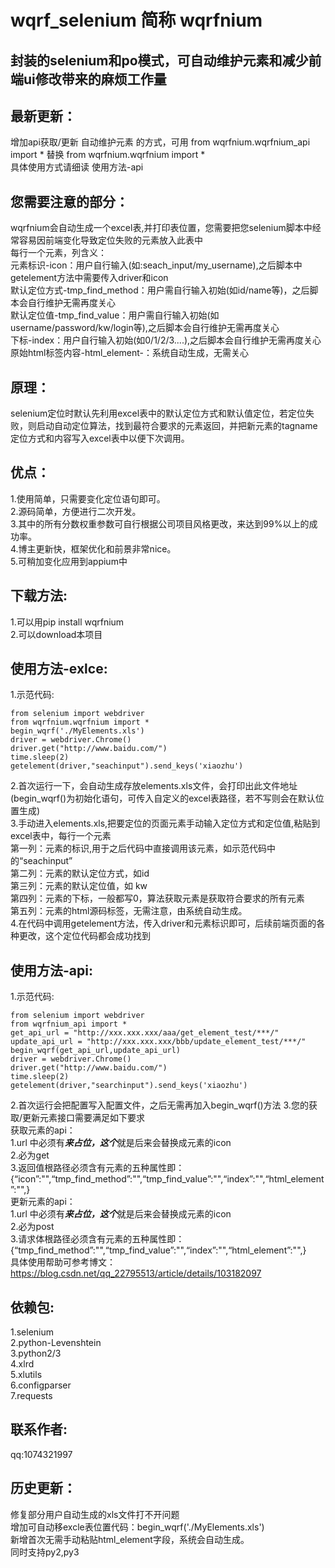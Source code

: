 # wqrf_selenium 简称 wqrfnium
封装的selenium和po模式，可自动维护元素和减少前端ui修改带来的麻烦工作量  
---------
## 最新更新：
  增加api获取/更新 自动维护元素 的方式，可用 from wqrfnium.wqrfnium_api import * 替换 from wqrfnium.wqrfnium import *  
  具体使用方式请细读 使用方法-api  
## 您需要注意的部分：  
  wqrfnium会自动生成一个excel表,并打印表位置，您需要把您selenium脚本中经常容易因前端变化导致定位失败的元素放入此表中  
  每行一个元素，列含义：  
  元素标识-icon：用户自行输入(如:seach_input/my_username),之后脚本中getelement方法中需要传入driver和icon    
  默认定位方式-tmp_find_method：用户需自行输入初始(如id/name等)，之后脚本会自行维护无需再度关心  
  默认定位值-tmp_find_value：用户需自行输入初始(如username/password/kw/login等),之后脚本会自行维护无需再度关心  
  下标-index：用户自行输入初始(如0/1/2/3....),之后脚本会自行维护无需再度关心  
  原始html标签内容-html_element-：系统自动生成，无需关心
## 原理：  
  selenium定位时默认先利用excel表中的默认定位方式和默认值定位，若定位失败，则启动自动定位算法，找到最符合要求的元素返回，并把新元素的tagname定位方式和内容写入excel表中以便下次调用。  
## 优点：
  1.使用简单，只需要变化定位语句即可。  
  2.源码简单，方便进行二次开发。  
  3.其中的所有分数权重参数可自行根据公司项目风格更改，来达到99%以上的成功率。  
  4.博主更新快，框架优化和前景非常nice。  
  5.可稍加变化应用到appium中  
## 下载方法:  
  1.可以用pip install wqrfnium  
  2.可以download本项目
## 使用方法-exlce:  
  1.示范代码:
  
    from selenium import webdriver
    from wqrfnium.wqrfnium import *
    begin_wqrf('./MyElements.xls')
    driver = webdriver.Chrome()
    driver.get("http://www.baidu.com/")
    time.sleep(2)
    getelement(driver,"seachinput").send_keys('xiaozhu')
  2.首次运行一下，会自动生成存放elements.xls文件，会打印出此文件地址(begin_wqrf()为初始化语句，可传入自定义的excel表路径，若不写则会在默认位置生成)  
  3.手动进入elements.xls,把要定位的页面元素手动输入定位方式和定位值,粘贴到excel表中，每行一个元素  
    第一列：元素的标识,用于之后代码中直接调用该元素，如示范代码中的“seachinput”  
    第二列：元素的默认定位方式，如id  
    第三列：元素的默认定位值，如 kw  
    第四列：元素的下标，一般都写0，算法获取元素是获取符合要求的所有元素    
    第五列：元素的html源码标签，无需注意，由系统自动生成。  
  4.在代码中调用getelement方法，传入driver和元素标识即可，后续前端页面的各种更改，这个定位代码都会成功找到  
## 使用方法-api:
  1.示范代码:
  
    from selenium import webdriver
    from wqrfnium_api import *
    get_api_url = "http://xxx.xxx.xxx/aaa/get_element_test/***/"
    update_api_url = "http://xxx.xxx.xxx/bbb/update_element_test/***/"
    begin_wqrf(get_api_url,update_api_url)
    driver = webdriver.Chrome()
    driver.get("http://www.baidu.com/")
    time.sleep(2)
    getelement(driver,"searchinput").send_keys('xiaozhu')
  2.首次运行会把配置写入配置文件，之后无需再加入begin_wqrf()方法
  3.您的获取/更新元素接口需要满足如下要求  
  获取元素的api：  
  1.url 中必须有***来占位，这个***就是后来会替换成元素的icon  
  2.必为get  
  3.返回值根路径必须含有元素的五种属性即：{“icon”:"",“tmp_find_method”:"",“tmp_find_value”:"",“index”:"",“html_element”:"",}  
  更新元素的api：  
  1.url 中必须有***来占位，这个***就是后来会替换成元素的icon  
  2.必为post  
  3.请求体根路径必须含有元素的五种属性即：{“tmp_find_method”:"",“tmp_find_value”:"",“index”:"",“html_element”:"",}  
  具体使用帮助可参考博文：https://blog.csdn.net/qq_22795513/article/details/103182097
  
## 依赖包:  
  1.selenium  
  2.python-Levenshtein     
  3.python2/3  
  4.xlrd  
  5.xlutils  
  6.configparser  
  7.requests
## 联系作者:
  qq:1074321997
  
## 历史更新：
  修复部分用户自动生成的xls文件打不开问题  
  增加可自动移excle表位置代码：begin_wqrf('./MyElements.xls')  
  新增首次无需手动粘贴html_element字段，系统会自动生成。  
  同时支持py2,py3 
  
  
  
  
